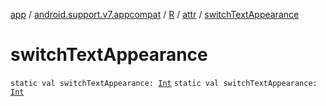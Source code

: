 [app](../../../index.md) / [android.support.v7.appcompat](../../index.md) / [R](../index.md) / [attr](index.md) / [switchTextAppearance](.)

# switchTextAppearance

`static val switchTextAppearance: `[`Int`](https://kotlinlang.org/api/latest/jvm/stdlib/kotlin/-int/index.html)
`static val switchTextAppearance: `[`Int`](https://kotlinlang.org/api/latest/jvm/stdlib/kotlin/-int/index.html)